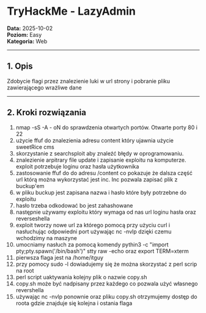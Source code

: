 # TryHackMe - LazyAdmin

**Data:** 2025-10-02  
**Poziom:** Easy  
**Kategoria:** Web

---

## 1. Opis

Zdobycie flagi przez znalezienie luki w url strony i pobranie pliku zawierającego wrażliwe dane

---

## 2. Kroki rozwiązania
1. nmap -sS -A - oN do sprawdzenia otwartych portów. Otwarte porty 80 i 22
2. użycie ffuf do znalezienia adresu content który ujawnia użycie sweetRice cms
3. skorzystanie z searchsploit aby znaleźć błędy w oprogramowaniu.
4. znalezienie arpitrary file update i zapisanie exploitu na komputerze. exploit potrzebuje loginu oraz hasła użytkownika 
5. zastosowanie ffuf do do adresu /content co pokazuje że dalsza część url którą można wykorzystać jest inc. Inc pozwala zapisać plik z buckup'em
6. w pliku buckup jest zapisana nazwa i hasło które były potrzebne do exploitu 
7. hasło trzeba odkodować bo jest zahashowane 
8. następnie używamy exploitu który wymaga od nas url loginu hasła oraz reverseshella
9. exploit tworzy nowe url za którego pomocą przy użyciu curl i nasłuchując odpowiedni port używając nc -nvlp dzięki czemu wchodzimy na maszyne
10. umocniamy nasłuch za pomocą komendy pythin3 -c "import pty;pty.spawn('/bin/bash')" stty raw -echo oraz export TERM=xterm 
11. pierwsza flaga jest na /home/itguy
12. przy pomocy sudo -l dowiadujemy się że można skorzystać z perl scrip na root
13. perl script uaktywania kolejny plik o nazwie copy.sh
14. copy.sh może być nadpisany przez każdego co pozwala użyć własnego revershella 
15. używając nc -nvlp ponownie oraz pliku copy.sh otrzymujemy dostęp do roota gdzie znajduje się kolejna i ostania flaga
